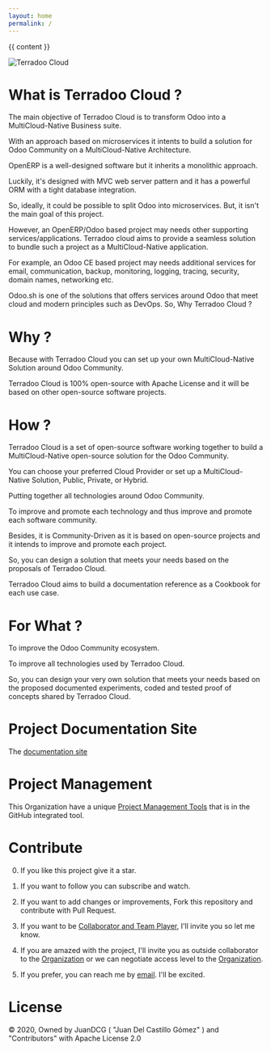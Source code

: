 ```yaml
---
layout: home
permalink: /
---
```


{{ content }}




 
![Terradoo Cloud](source/_themes/images/Terradoo-cloud-new-logo.png)


What is Terradoo Cloud ?
=========

  The main objective of Terradoo Cloud is to transform Odoo into a MultiCloud-Native Business suite.

  With an approach based on microservices it intents to build a solution for Odoo Community on a MultiCloud-Native Architecture.

  OpenERP is a well-designed software but it inherits a monolithic approach.

  Luckily, it's designed with MVC web server pattern and it has a powerful ORM with a tight database integration.

  So, ideally, it could be possible to split Odoo into microservices. But, it isn't the main goal of this project.

  However, an OpenERP/Odoo based project may needs other supporting services/applications. Terradoo cloud aims to provide a seamless solution to bundle such a project as a MultiCloud-Native application. 

  For example, an Odoo CE based project may needs additional services for email, communication, backup, monitoring, logging, tracing, security,
  domain names, networking etc.

  Odoo.sh is one of the solutions that offers services around Odoo that meet cloud and modern principles such as DevOps. So, Why Terradoo Cloud ?



Why ?
=====

  Because with Terradoo Cloud you can set up your own MultiCloud-Native Solution around Odoo Community.

  Terradoo Cloud is 100% open-source with Apache License and it will be based on other open-source software projects.


How ?
=====

  Terradoo Cloud is a set of open-source software working together to build a MultiCloud-Native open-source solution for the Odoo Community.

  You can choose your preferred Cloud Provider or set up a MultiCloud-Native Solution, Public, Private, or Hybrid.

  Putting together all technologies around Odoo Community.

  To improve and promote each technology and thus improve and promote each software community.

  Besides, it is Community-Driven as it is based on open-source projects and it intends to improve and promote each project.

  So, you can design a solution that meets your needs based on the proposals of Terradoo Cloud.

  Terradoo Cloud aims to  build a documentation reference as a Cookbook for each use case.


For What ?
==========

  To improve the Odoo Community ecosystem.

  To improve all technologies used by Terradoo Cloud.

  So, you can design your very own solution that meets your needs based on the proposed documented experiments, coded and tested proof of concepts shared by Terradoo Cloud.


Project Documentation Site
==========================

 The [documentation site](https://documentation.terradoo.cloud/)


Project Management
==================

 This Organization have a unique [Project Management Tools](https://github.com/orgs/TerradooCloud/projects/1) that is in the GitHub integrated tool.


Contribute
==========

  0. If you like this project give it a star.

  1. If you want to follow you can subscribe and watch.

  2. If you want to add changes or improvements, Fork this repository and contribute with Pull Request.

  3. If you want to be [Collaborator and Team Player](https://github.com/orgs/TerradooCloud/teams/terradoo-cloud-team), I'll invite you so let me know.

  4. If you are amazed with the project, I'll invite you as outside collaborator to the [Organization](https://github.com/TerradooCloud) or we can negotiate access level to the [Organization](https://github.com/TerradooCloud).

  5. If you prefer, you can reach me by [email](mailto:contact@terradoo.cloud). I'll be excited.




License
=======

 &copy; 2020, Owned by JuanDCG ( "Juan Del Castillo Gómez" ) and "Contributors" with Apache License 2.0